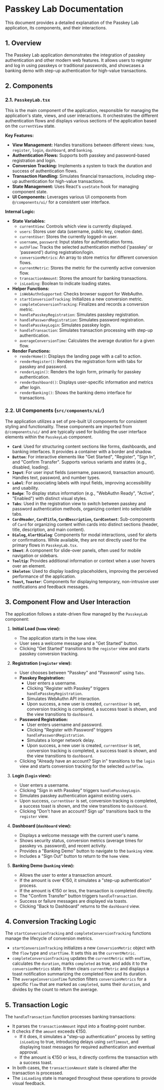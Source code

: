 # Passkey Lab Documentation

This document provides a detailed explanation of the Passkey Lab application, its components, and their interactions.

## 1. Overview

The Passkey Lab application demonstrates the integration of passkey authentication and other modern web features. It allows users to register and log in using passkeys or traditional passwords, and showcases a banking demo with step-up authentication for high-value transactions.

## 2. Components

### 2.1. `PasskeyLab.tsx`

This is the main component of the application, responsible for managing the application's state, views, and user interactions. It orchestrates the different authentication flows and displays various sections of the application based on the `currentView` state.

**Key Features:**
-   **View Management:** Handles transitions between different views: `home`, `register`, `login`, `dashboard`, and `banking`.
-   **Authentication Flows:** Supports both passkey and password-based registration and login.
-   **Conversion Tracking:** Implements a system to track the duration and success of authentication flows.
-   **Transaction Handling:** Simulates financial transactions, including step-up authentication for high-value transactions.
-   **State Management:** Uses React's `useState` hook for managing component state.
-   **UI Components:** Leverages various UI components from `@/components/ui/` for a consistent user interface.

**Internal Logic:**
-   **State Variables:**
    -   `currentView`: Controls which view is currently displayed.
    -   `users`: Stores user data (username, public key, creation date).
    -   `currentUser`: Stores the currently logged-in user.
    -   `username`, `password`: Input states for authentication forms.
    -   `authFlow`: Tracks the selected authentication method ('passkey' or 'password') during registration/login.
    -   `conversionMetrics`: An array to store metrics for different conversion flows.
    -   `currentMetric`: Stores the metric for the currently active conversion flow.
    -   `transactionAmount`: Stores the amount for banking transactions.
    -   `isLoading`: Boolean to indicate loading states.
-   **Helper Functions:**
    -   `isWebAuthnSupported`: Checks browser support for WebAuthn.
    -   `startConversionTracking`: Initializes a new conversion metric.
    -   `completeConversionTracking`: Finalizes and records a conversion metric.
    -   `handlePasskeyRegistration`: Simulates passkey registration.
    -   `handlePasswordRegistration`: Simulates password registration.
    -   `handlePasskeyLogin`: Simulates passkey login.
    -   `handleTransaction`: Simulates transaction processing with step-up authentication.
    -   `averageConversionTime`: Calculates the average duration for a given flow.
-   **Render Functions:**
    -   `renderHome()`: Displays the landing page with a call to action.
    -   `renderRegister()`: Renders the registration form with tabs for passkey and password.
    -   `renderLogin()`: Renders the login form, primarily for passkey authentication.
    -   `renderDashboard()`: Displays user-specific information and metrics after login.
    -   `renderBanking()`: Shows the banking demo interface for transactions.

### 2.2. UI Components (`src/components/ui/`)

The application utilizes a set of pre-built UI components for consistent styling and functionality. These components are imported from `@/components/ui/` and are typically used for building the user interface elements within the `PasskeyLab` component.

-   **`Card`**: Used for structuring content sections like forms, dashboards, and banking interfaces. It provides a container with a border and shadow.
-   **`Button`**: For interactive elements like "Get Started", "Register", "Sign In", and "Confirm Transfer". Supports various variants and states (e.g., disabled, loading).
-   **`Input`**: For user input fields (username, password, transaction amount). Handles text, password, and number types.
-   **`Label`**: For associating labels with input fields, improving accessibility and usability.
-   **`Badge`**: To display status information (e.g., "WebAuthn Ready", "Active", "Enabled") with distinct visual styles.
-   **`Tabs`**: Used in the registration view to switch between passkey and password authentication methods, organizing content into selectable tabs.
-   **`CardHeader`, `CardTitle`, `CardDescription`, `CardContent`**: Sub-components of `Card` for organizing content within cards into distinct sections (header, title, description, and main content).
-   **`Dialog`, `AlertDialog`**: Components for modal interactions, used for alerts or confirmations. While available, they are not directly used for the primary flows in `PasskeyLab.tsx`.
-   **`Sheet`**: A component for slide-over panels, often used for mobile navigation or sidebars.
-   **`Tooltip`**: Provides additional information or context when a user hovers over an element.
-   **`Skeleton`**: Used to display loading placeholders, improving the perceived performance of the application.
-   **`Toast`, `Toaster`**: Components for displaying temporary, non-intrusive user notifications and feedback messages.

## 3. Component Flow and User Interaction

The application follows a state-driven flow managed by the `PasskeyLab` component:

1.  **Initial Load (`home` view):**
    *   The application starts in the `home` view.
    *   User sees a welcome message and a "Get Started" button.
    *   Clicking "Get Started" transitions to the `register` view and starts passkey conversion tracking.

2.  **Registration (`register` view):**
    *   User chooses between "Passkey" and "Password" using `Tabs`.
    *   **Passkey Registration:**
        *   User enters a username.
        *   Clicking "Register with Passkey" triggers `handlePasskeyRegistration`.
        *   Simulates WebAuthn API interaction.
        *   Upon success, a new user is created, `currentUser` is set, conversion tracking is completed, a success toast is shown, and the view transitions to `dashboard`.
    *   **Password Registration:**
        *   User enters username and password.
        *   Clicking "Register with Password" triggers `handlePasswordRegistration`.
        *   Simulates a longer network delay.
        *   Upon success, a new user is created, `currentUser` is set, conversion tracking is completed, a success toast is shown, and the view transitions to `dashboard`.
    *   Clicking "Already have an account? Sign in" transitions to the `login` view and starts conversion tracking for the selected `authFlow`.

3.  **Login (`login` view):**
    *   User enters a username.
    *   Clicking "Sign in with Passkey" triggers `handlePasskeyLogin`.
    *   Simulates passkey authentication against existing users.
    *   Upon success, `currentUser` is set, conversion tracking is completed, a success toast is shown, and the view transitions to `dashboard`.
    *   Clicking "Don't have an account? Sign up" transitions back to the `register` view.

4.  **Dashboard (`dashboard` view):**
    *   Displays a welcome message with the current user's name.
    *   Shows security status, conversion metrics (average times for passkey vs. password), and recent activity.
    *   Provides a "Banking Demo" button to navigate to the `banking` view.
    *   Includes a "Sign Out" button to return to the `home` view.

5.  **Banking Demo (`banking` view):**
    *   Allows the user to enter a transaction amount.
    *   If the amount is over €150, it simulates a "step-up authentication" process.
    *   If the amount is €150 or less, the transaction is completed directly.
    *   The "Confirm Transfer" button triggers `handleTransaction`.
    *   Success or failure messages are displayed via toasts.
    *   Clicking "Back to Dashboard" returns to the `dashboard` view.

## 4. Conversion Tracking Logic

The `startConversionTracking` and `completeConversionTracking` functions manage the lifecycle of conversion metrics.
-   `startConversionTracking` initializes a new `ConversionMetric` object with the `flow` type and `startTime`. It sets this as the `currentMetric`.
-   `completeConversionTracking` updates the `currentMetric` with `endTime`, calculates the `duration`, marks `completed` as true, and adds it to the `conversionMetrics` state. It then clears `currentMetric` and displays a toast notification summarizing the completed flow and its duration.
-   The `averageConversionTime` function filters `conversionMetrics` for a specific `flow` that are marked as `completed`, sums their `duration`, and divides by the count to return the average.

## 5. Transaction Logic

The `handleTransaction` function processes banking transactions:
-   It parses the `transactionAmount` input into a floating-point number.
-   It checks if the `amount` exceeds €150.
    -   If it does, it simulates a "step-up authentication" process by setting `isLoading` to true, introducing delays using `setTimeout`, and displaying toast messages for required authentication and eventual approval.
    -   If the amount is €150 or less, it directly confirms the transaction with a success toast.
-   In both cases, the `transactionAmount` state is cleared after the transaction is processed.
-   The `isLoading` state is managed throughout these operations to provide visual feedback.